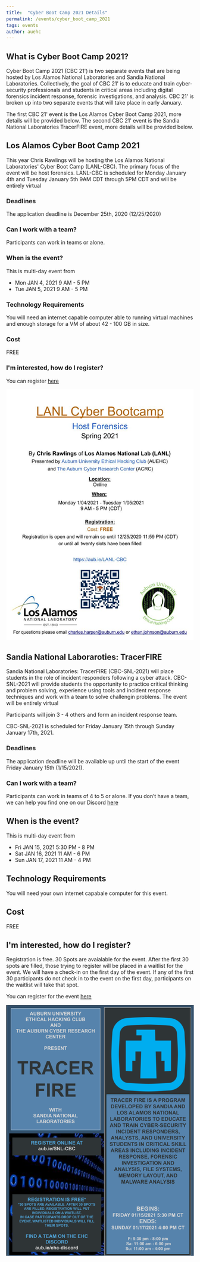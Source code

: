 ```yaml
---
title:  "Cyber Boot Camp 2021 Details"
permalink: /events/cyber_boot_camp_2021
tags: events
author: auehc
---
```


## What is Cyber Boot Camp 2021?
Cyber Boot Camp 2021 (CBC 21') is two separate events that are being hosted by Los Alamos National Laboratories and Sandia National Laboratories.
Collectively, the goal of CBC 21' is to educate and train cyber-security professionals and students in critical areas including digital forensics
incident response, forensic investigations, and analysis.
CBC 21' is broken up into two separate events that will take place in early January.

The first CBC 21' event is the Los Alamos Cyber Boot Camp 2021, more details will be provided below.
The second CBC 21' event is the Sandia National Laboratories TracerFIRE event, more details will be provided below.

## Los Alamos Cyber Boot Camp 2021
This year Chris Rawlings will be hosting the Los Alamos National Laboratories' Cyber Boot Camp (LANL-CBC). 
The primary focus of the event will be host forensics.
LANL-CBC is scheduled for Monday January 4th and Tuesday January 5th 9AM CDT through 5PM CDT and will be entirely virtual

### Deadlines
The application deadline is December 25th, 2020 (12/25/2020)

### Can I work with a team?
Participants can work in teams or alone. 

### When is the event?
This is multi-day event from 
* Mon JAN 4, 2021 9 AM - 5 PM
* Tue JAN 5, 2021 9 AM - 5 PM

### Technology Requirements
You will need an internet capable computer able to running virtual machines and enough storage for a VM of about 42 - 100 GB in size. 

### Cost
FREE

### I'm interested, how do I register?
You can register [here](https://docs.google.com/forms/d/e/1FAIpQLSeb3fb7uHRTvu-sgarnCMCLdyoby1MTvQUUqjGi7Ar6qGp1Rg/viewform?usp=sf_link) 

<img src="/assets/events/cyber-boot-camp-2021/LANL-CBC-Flyer.jpg">


## Sandia National Laboraroties: TracerFIRE
Sandia National Laboratories: TracerFIRE (CBC-SNL-2021) will place students in the role of incident responders following a cyber attack. 
CBC-SNL-2021 will provide students the opportunity to practice critical thinking and problem solving, experience using tools and incident
response techniques and work with a team to solve challengin problems. The event will be entirely virtual

Participants will join 3 - 4 others and form an incident response team. 

CBC-SNL-2021 is scheduled for Friday January 15th through Sunday January 17th, 2021.

### Deadlines
The application deadline will be available up until the start of the event Friday January 15th (1/15/2021).

### Can I work with a team?
Participants can work in teams of 4 to 5 or alone. If you don’t have a team, we can help you find one on our Discord [here](aub.ie/ehc-discord)

## When is the event?
This is multi-day event from 
* Fri JAN 15, 2021 5:30 PM - 8 PM
* Sat JAN 16, 2021 11 AM - 6 PM
* Sun JAN 17, 2021 11 AM - 4 PM

## Technology Requirements
You will need your own internet capabale computer for this event.

## Cost
FREE

## I'm interested, how do I register?
Registration is free. 30 Spots are avaialable for the event. After the first 30 spots are filled, those trying to register will be placed in a waitlist for the event.
We will have a check-in on the first day of the event. If any of the first 30 participants do not check in to the event on the first day, participants on the waitlist will
take that spot.

You can register for the event [here](https://forms.gle/LUBqdkfVMkr6t19a7)

<img src="/assets/events/cyber-boot-camp-2021/SNL-CBC-Flyer.png">
